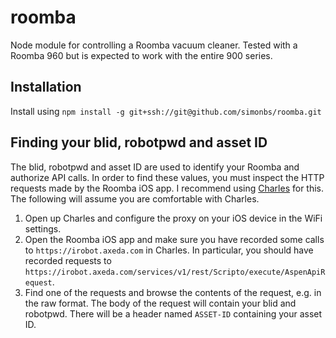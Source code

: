 # roomba

Node module for controlling a Roomba vacuum cleaner. Tested with a Roomba 960 but is expected to work with the entire 900 series.

## Installation

Install using `npm install -g git+ssh://git@github.com/simonbs/roomba.git`

## Finding your blid, robotpwd and asset ID

The blid, robotpwd and asset ID are used to identify your Roomba and authorize API calls. In order to find these values, you must inspect the HTTP requests made by the Roomba iOS app.
I recommend using [Charles](https://www.charlesproxy.com) for this. The following will assume you are comfortable with Charles.

1. Open up Charles and configure the proxy on your iOS device in the WiFi settings.
2. Open the Roomba iOS app and make sure you have recorded some calls to `https://irobot.axeda.com` in Charles. In particular, you should have recorded requests to `https://irobot.axeda.com/services/v1/rest/Scripto/execute/AspenApiRequest`.
3. Find one of the requests and browse the contents of the request, e.g. in the raw format. The body of the request will contain your blid and robotpwd. There will be a header named `ASSET-ID` containing your asset ID.
